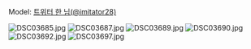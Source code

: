 ﻿---
dddd: 2024.07.20 서코
nickname: 한
sns_type: x
sns_id: imitator28
---

<a name="imitator28"></a>
Model: <a href="https://x.com/imitator28" target="_blank">트위터 한 님(@imitator28)</a>

![DSC03685.jpg](/assets/img/2024/07-20/한/DSC03685.jpg)
![DSC03687.jpg](/assets/img/2024/07-20/한/DSC03687.jpg)
![DSC03689.jpg](/assets/img/2024/07-20/한/DSC03689.jpg)
![DSC03690.jpg](/assets/img/2024/07-20/한/DSC03690.jpg)
![DSC03692.jpg](/assets/img/2024/07-20/한/DSC03692.jpg)
![DSC03697.jpg](/assets/img/2024/07-20/한/DSC03697.jpg)